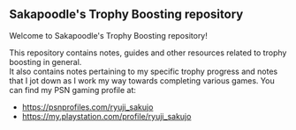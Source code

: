 ## Sakapoodle's Trophy Boosting repository

Welcome to Sakapoodle's Trophy Boosting repository! 

This repository contains notes, guides and other resources related to trophy boosting in general.  
It also contains notes pertaining to my specific trophy progress and notes that I jot down as I work my way towards completing various games.
You can find my PSN gaming profile at:
- https://psnprofiles.com/ryuji_sakujo
- https://my.playstation.com/profile/ryuji_sakujo

